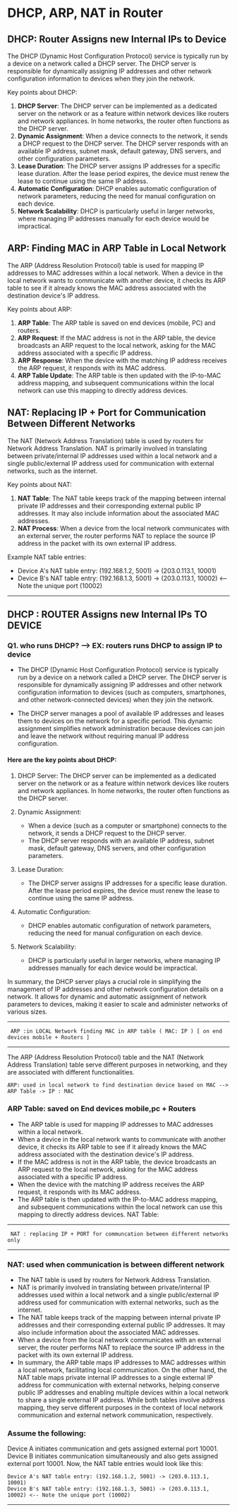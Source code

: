 # DHCP, ARP, NAT in Router

## DHCP: Router Assigns new Internal IPs to Device

The DHCP (Dynamic Host Configuration Protocol) service is typically run by a device on a network called a DHCP server. The DHCP server is responsible for dynamically assigning IP addresses and other network configuration information to devices when they join the network.

Key points about DHCP:

1. **DHCP Server**: The DHCP server can be implemented as a dedicated server on the network or as a feature within network devices like routers and network appliances. In home networks, the router often functions as the DHCP server.
2. **Dynamic Assignment**: When a device connects to the network, it sends a DHCP request to the DHCP server. The DHCP server responds with an available IP address, subnet mask, default gateway, DNS servers, and other configuration parameters.
3. **Lease Duration**: The DHCP server assigns IP addresses for a specific lease duration. After the lease period expires, the device must renew the lease to continue using the same IP address.
4. **Automatic Configuration**: DHCP enables automatic configuration of network parameters, reducing the need for manual configuration on each device.
5. **Network Scalability**: DHCP is particularly useful in larger networks, where managing IP addresses manually for each device would be impractical.

## ARP: Finding MAC in ARP Table in Local Network

The ARP (Address Resolution Protocol) table is used for mapping IP addresses to MAC addresses within a local network. When a device in the local network wants to communicate with another device, it checks its ARP table to see if it already knows the MAC address associated with the destination device's IP address.

Key points about ARP:

1. **ARP Table**: The ARP table is saved on end devices (mobile, PC) and routers.
2. **ARP Request**: If the MAC address is not in the ARP table, the device broadcasts an ARP request to the local network, asking for the MAC address associated with a specific IP address.
3. **ARP Response**: When the device with the matching IP address receives the ARP request, it responds with its MAC address.
4. **ARP Table Update**: The ARP table is then updated with the IP-to-MAC address mapping, and subsequent communications within the local network can use this mapping to directly address devices.

## NAT: Replacing IP + Port for Communication Between Different Networks

The NAT (Network Address Translation) table is used by routers for Network Address Translation. NAT is primarily involved in translating between private/internal IP addresses used within a local network and a single public/external IP address used for communication with external networks, such as the internet.

Key points about NAT:

1. **NAT Table**: The NAT table keeps track of the mapping between internal private IP addresses and their corresponding external public IP addresses. It may also include information about the associated MAC addresses.
2. **NAT Process**: When a device from the local network communicates with an external server, the router performs NAT to replace the source IP address in the packet with its own external IP address.

Example NAT table entries:

- Device A's NAT table entry: (192.168.1.2, 5001) -> (203.0.113.1, 10001)
- Device B's NAT table entry: (192.168.1.3, 5001) -> (203.0.113.1, 10002) <-- Note the unique port (10002)

----------------------------------------------------------
  DHCP : ROUTER Assigns new Internal IPs TO DEVICE
----------------------------------------------------------
### Q1. who runs DHCP? --> EX: routers runs DHCP to assign IP to device

- The DHCP (Dynamic Host Configuration Protocol) service is 
typically run by a device on a network called a DHCP server. 
The DHCP server is responsible for dynamically assigning 
IP addresses and other network configuration information 
to devices (such as computers, smartphones, and other 
network-connected devices) when they join the network.

- The DHCP server manages a pool of available IP addresses 
and leases them to devices on the network for a specific 
period. This dynamic assignment simplifies network 
administration because devices can join and leave the 
network without requiring manual IP address configuration.

#### Here are the key points about DHCP:

1) DHCP Server:
The DHCP server can be implemented as a dedicated server 
on the network or as a feature within network devices 
like routers and network appliances.
In home networks, the router often functions as the DHCP server.

2) Dynamic Assignment:

   - When a device (such as a computer or smartphone) connects to the network, it sends a DHCP request to the DHCP server.
   - The DHCP server responds with an available IP address, subnet mask, default gateway, DNS servers, and other configuration parameters.
3) Lease Duration:
   - The DHCP server assigns IP addresses for a specific lease duration. After the lease period expires, the device must renew the lease to continue using the same IP address.
4) Automatic Configuration:
   - DHCP enables automatic configuration of network parameters, reducing the need for manual configuration on each device.
5) Network Scalability:
   - DHCP is particularly useful in larger networks, where managing IP addresses manually for each device would be impractical.
   
In summary, the DHCP server plays a crucial role in simplifying the management of IP addresses and other network configuration details on a network. It allows for dynamic and automatic assignment of network parameters to devices, making it easier to scale and administer networks of various sizes.

-------------------
     ARP :in LOCAL Network finding MAC in ARP table ( MAC: IP ) [ on end devices mobile + Routers ]
---------------
The ARP (Address Resolution Protocol) table and the NAT (Network Address Translation) table serve different purposes in networking, and they are associated with different functionalities.
```text
ARP: used in local network to find destination device based on MAC --> ARP Table -> IP : MAC 
```
 
### ARP Table: saved on End devices mobile,pc + Routers 
  
- The ARP table is used for mapping IP addresses to MAC addresses within a local network.
- When a device in the local network wants to communicate with another device, it checks its ARP table to see if it already knows the MAC address associated with the destination device's IP address.
- If the MAC address is not in the ARP table, the device broadcasts an ARP request to the local network, asking for the MAC address associated with a specific IP address.
- When the device with the matching IP address receives the ARP request, it responds with its MAC address.
- The ARP table is then updated with the IP-to-MAC address mapping, and subsequent communications within the local network can use this mapping to directly address devices.
NAT Table:

--------------------
     NAT : replacing IP + PORT for communcation between different networks only
--------------------

### NAT: used when communication is between different network

- The NAT table is used by routers for Network Address Translation.
- NAT is primarily involved in translating between private/internal IP addresses used within a local network and a single public/external IP address used for communication with external networks, such as the internet.
- The NAT table keeps track of the mapping between internal private IP addresses and their corresponding external public IP addresses. It may also include information about the associated MAC addresses.
- When a device from the local network communicates with an external server, the router performs NAT to replace the source IP address in the packet with its own external IP address.
- In summary, the ARP table maps IP addresses to MAC addresses within a local network, facilitating local communication. On the other hand, the NAT table maps private internal IP addresses to a single external IP address for communication with external networks, helping conserve public IP addresses and enabling multiple devices within a local network to share a single external IP address. While both tables involve address mapping, they serve different purposes in the context of local network communication and external network communication, respectively.


### Assume the following:

Device A initiates communication and gets assigned external port 10001.
Device B initiates communication simultaneously and also gets assigned external port 10001.
Now, the NAT table entries would look like this:
```text
Device A's NAT table entry: (192.168.1.2, 5001) -> (203.0.113.1, 10001)
Device B's NAT table entry: (192.168.1.3, 5001) -> (203.0.113.1, 10002) <-- Note the unique port (10002)
```
--------------------------------------------------------